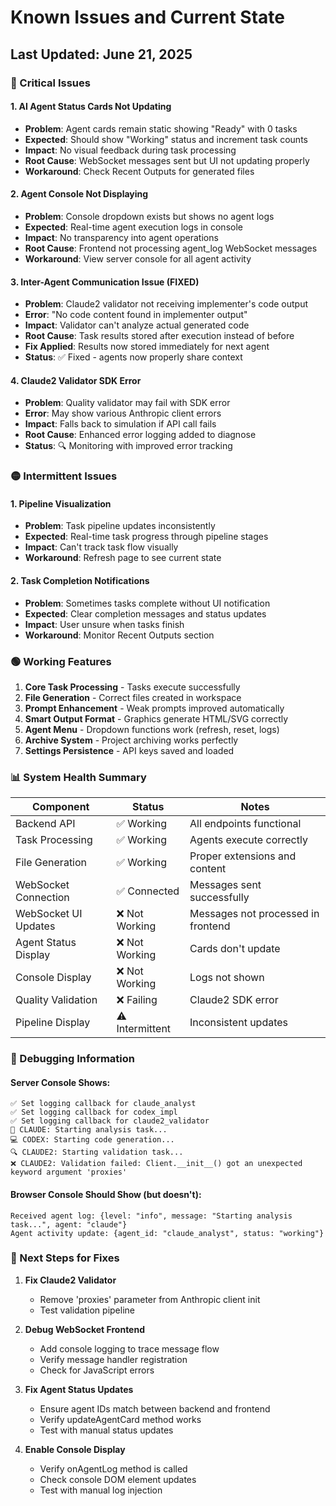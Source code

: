# Known Issues and Current State

## Last Updated: June 21, 2025

### 🔴 Critical Issues

#### 1. AI Agent Status Cards Not Updating
- **Problem**: Agent cards remain static showing "Ready" with 0 tasks
- **Expected**: Should show "Working" status and increment task counts
- **Impact**: No visual feedback during task processing
- **Root Cause**: WebSocket messages sent but UI not updating properly
- **Workaround**: Check Recent Outputs for generated files

#### 2. Agent Console Not Displaying
- **Problem**: Console dropdown exists but shows no agent logs
- **Expected**: Real-time agent execution logs in console
- **Impact**: No transparency into agent operations
- **Root Cause**: Frontend not processing agent_log WebSocket messages
- **Workaround**: View server console for all agent activity

#### 3. Inter-Agent Communication Issue (FIXED)
- **Problem**: Claude2 validator not receiving implementer's code output
- **Error**: "No code content found in implementer output"
- **Impact**: Validator can't analyze actual generated code
- **Root Cause**: Task results stored after execution instead of before
- **Fix Applied**: Results now stored immediately for next agent
- **Status**: ✅ Fixed - agents now properly share context

#### 4. Claude2 Validator SDK Error
- **Problem**: Quality validator may fail with SDK error
- **Error**: May show various Anthropic client errors
- **Impact**: Falls back to simulation if API call fails
- **Root Cause**: Enhanced error logging added to diagnose
- **Status**: 🔍 Monitoring with improved error tracking

### 🟡 Intermittent Issues

#### 1. Pipeline Visualization
- **Problem**: Task pipeline updates inconsistently
- **Expected**: Real-time task progress through pipeline stages
- **Impact**: Can't track task flow visually
- **Workaround**: Refresh page to see current state

#### 2. Task Completion Notifications
- **Problem**: Sometimes tasks complete without UI notification
- **Expected**: Clear completion messages and status updates
- **Impact**: User unsure when tasks finish
- **Workaround**: Monitor Recent Outputs section

### 🟢 Working Features

1. **Core Task Processing** - Tasks execute successfully
2. **File Generation** - Correct files created in workspace
3. **Prompt Enhancement** - Weak prompts improved automatically
4. **Smart Output Format** - Graphics generate HTML/SVG correctly
5. **Agent Menu** - Dropdown functions work (refresh, reset, logs)
6. **Archive System** - Project archiving works perfectly
7. **Settings Persistence** - API keys saved and loaded

### 📊 System Health Summary

| Component | Status | Notes |
|-----------|--------|--------|
| Backend API | ✅ Working | All endpoints functional |
| Task Processing | ✅ Working | Agents execute correctly |
| File Generation | ✅ Working | Proper extensions and content |
| WebSocket Connection | ✅ Connected | Messages sent successfully |
| WebSocket UI Updates | ❌ Not Working | Messages not processed in frontend |
| Agent Status Display | ❌ Not Working | Cards don't update |
| Console Display | ❌ Not Working | Logs not shown |
| Quality Validation | ❌ Failing | Claude2 SDK error |
| Pipeline Display | ⚠️ Intermittent | Inconsistent updates |

### 🔧 Debugging Information

#### Server Console Shows:
```
✅ Set logging callback for claude_analyst
✅ Set logging callback for codex_impl
✅ Set logging callback for claude2_validator
🎯 CLAUDE: Starting analysis task...
💻 CODEX: Starting code generation...
🔍 CLAUDE2: Starting validation task...
❌ CLAUDE2: Validation failed: Client.__init__() got an unexpected keyword argument 'proxies'
```

#### Browser Console Should Show (but doesn't):
```
Received agent log: {level: "info", message: "Starting analysis task...", agent: "claude"}
Agent activity update: {agent_id: "claude_analyst", status: "working"}
```

### 🚀 Next Steps for Fixes

1. **Fix Claude2 Validator**
   - Remove 'proxies' parameter from Anthropic client init
   - Test validation pipeline

2. **Debug WebSocket Frontend**
   - Add console logging to trace message flow
   - Verify message handler registration
   - Check for JavaScript errors

3. **Fix Agent Status Updates**
   - Ensure agent IDs match between backend and frontend
   - Verify updateAgentCard method works
   - Test with manual status updates

4. **Enable Console Display**
   - Verify onAgentLog method is called
   - Check console DOM element updates
   - Test with manual log injection